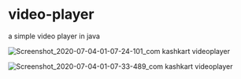 # video-player
a simple video player in java



![Screenshot_2020-07-04-01-07-24-101_com kashkart videoplayer](https://user-images.githubusercontent.com/42172695/86509236-0d451800-be04-11ea-89d2-f4f04870612a.jpg)





![Screenshot_2020-07-04-01-07-33-489_com kashkart videoplayer](https://user-images.githubusercontent.com/42172695/86509255-23eb6f00-be04-11ea-91e0-837303cd9491.jpg)
